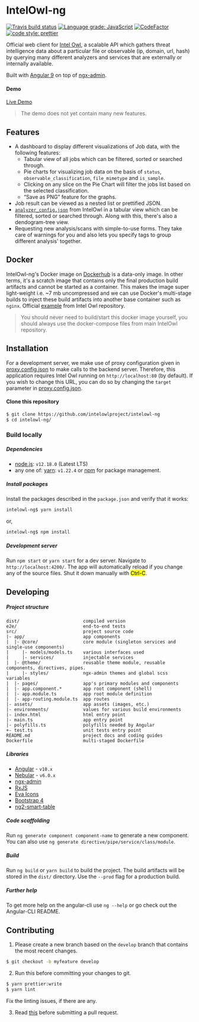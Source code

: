 # IntelOwl-ng

[![Travis build status](https://api.travis-ci.com/intelowlproject/IntelOwl-ng.svg?branch=master&status=passed)](https://travis-ci.com/github/intelowlproject/IntelOwl-ng/)
[![Language grade: JavaScript](https://img.shields.io/lgtm/grade/javascript/g/intelowlproject/IntelOwl-ng.svg?logo=lgtm&logoWidth=18)](https://lgtm.com/projects/g/intelowlproject/IntelOwl-ng/context:javascript)
[![CodeFactor](https://www.codefactor.io/repository/github/intelowlproject/intelowl-ng/badge)](https://www.codefactor.io/repository/github/intelowlproject/intelowl-ng)
[![code style: prettier](https://img.shields.io/badge/code_style-prettier-ff69b4.svg?style=flat-square)](https://github.com/prettier/prettier)

Official web client for [Intel Owl](https://github.com/intelowlproject/intelowl), a scalable API which gathers
threat intelligence data about a particular file or observable (ip, domain, url,
hash) by querying many different analyzers and services that are externally or
internally available.

Built with [Angular 9](https://github.com/angular/angular) on top of [ngx-admin](https://github.com/akveo/ngx-admin). 

#### Demo

[Live Demo](https://intelowlclient.firebaseapp.com/)

> The demo does not yet contain many new features.

## Features

- A dashboard to display different visualizations of Job data, with the following features: 
    - Tabular view of all jobs which can be filtered, sorted or searched through. 
    - Pie charts for visualizing job data on the basis of `status`, `observable_classification`, `file_mimetype` and `is_sample`. 
    - Clicking on any slice on the Pie Chart will filter the jobs list based on the selected classification. 
    - “Save as PNG” feature for the graphs. 
- Job result can be viewed as a nested list or prettified JSON. 
- [`analyzer_config.json`](https://github.com/intelowlproject/IntelOwl/blob/master/configuration/analyzer_config.json) 
from IntelOwl in a tabular view which can be filtered, sorted or searched through. Along with this, there's also a dendogram-tree view. 
- Requesting new analysis/scans with simple-to-use forms. They take care of warnings for you and 
also lets you specify tags to group different analysis' together.

## Docker

IntelOwl-ng's Docker image on [Dockerhub](https://hub.docker.com/r/intelowlproject/intelowl_ng) is a data-only image. In other terms, it's a scratch image that contains only the final production build artifacts and cannot be started as a container. This makes the image super light-weight i.e. ~7 mb uncompressed and we can use Docker's multi-stage builds to inject these build artifacts into another base container such as `nginx`. Official [example](https://github.com/intelowlproject/IntelOwl/blob/develop/Dockerfile_nginx) from Intel Owl repository.

> You should never need to build/start this docker image yourself, you should always use the docker-compose files from main IntelOwl repository.

## Installation

For a development server, we make use of proxy configuration given in [proxy.config.json](proxy.conf.json) to make calls to the backend server.
Therefore, this application requires Intel Owl running on `http://localhost:80` (by default). If you wish to change this URL, you can do so by changing
the `target` parameter in [proxy.config.json](proxy.conf.json).

#### Clone this repository

```bash 
$ git clone https://github.com/intelowlproject/intelowl-ng
$ cd intelowl-ng/
``` 

### Build locally

##### Dependencies

- [node.js](https://github.com/nodejs/node):
`v12.18.0` (Latest LTS)
- any one of: [yarn](https://github.com/yarnpkg/yarn): `v1.22.4` or [npm](https://github.com/npm/npm)
  for package management.

##### Install packages

Install the packages described in the `package.json` and
verify that it works: 

```bash
intelowl-ng$ yarn install
``` 
 
or,

```bash
intelowl-ng$ npm install
``` 

##### Development server

Run `npm start` or `yarn start` for a dev server. Navigate to `http://localhost:4200/`. The app will
automatically reload if you change any of the source files. Shut it down manually with <mark>Ctrl-C</mark>.

## Developing

##### Project structure

```
dist/                        compiled version
e2e/                         end-to-end tests
src/                         project source code
|- app/                      app components
|  |- @core/                 core module (singleton services and single-use components)
|     |- models/models.ts    various interfaces used
|     |- services/           injectable services
|  |- @theme/                reusable theme module, reusable components, directives, pipes.
|     |- styles/             ngx-admin themes and global scss variables
|  |- pages/                 app's primary modules and components
|  |- app.component.*        app root component (shell)
|  |- app.module.ts          app root module definition
|  |- app-routing.module.ts  app routes
|- assets/                   app assets (images, etc.)
|- environments/             values for various build environments
|- index.html                html entry point
|- main.ts                   app entry point
|- polyfills.ts              polyfills needed by Angular
+- test.ts                   unit tests entry point
README.md                    project docs and coding guides
Dockerfile                   multi-staged Dockerfile
```

##### Libraries

- [Angular](https://angular.io) - `v10.x`
- [Nebular](https://akveo.github.io/nebular/5.1.0/) - `v6.0.x`
- [ngx-admin](https://github.com/akveo/ngx-admin)
- [RxJS](http://reactivex.io/rxjs)
- [Eva Icons](https://akveo.github.io/eva-icons/)
- [Bootstrap 4](https://getbootstrap.com/docs/4.5/getting-started/introduction/)
- [ng2-smart-table](https://akveo.github.io/ng2-smart-table/#/)

##### Code scaffolding

Run `ng generate component component-name` to generate a new component. 
You can also use `ng generate directive/pipe/service/class/module`.

##### Build

Run `ng build` or `yarn build` to build the project. The build artifacts will be
stored in the `dist/` directory. Use the `--prod` flag for a production build.

##### Further help

To get more help on the angular-cli use `ng --help` or go check out the Angular-CLI README.

## Contributing 

1. Please create a new branch based on the `develop` branch that contains the most recent changes.

```bash
$ git checkout -b myfeature develop
```

2. Run this before committing your changes to git.

```bash
$ yarn prettier:write
$ yarn lint
```

Fix the linting issues, if there are any.

3. Read [this](https://intelowl.readthedocs.io/en/latest/Contribute.html#create-a-pull-request) before submitting a pull request.